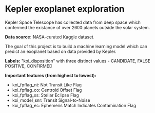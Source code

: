 # Kepler exoplanet exploration

Kepler Space Telescope has collected data from deep space which confermed the existance of over 2600 planets outside the solar system.

**Data source:** NASA-curated [Kaggle dataset](https://www.kaggle.com/nasa/kepler-exoplanet-search-results).

The goal of this project is to build a machine learning model which can predict an exoplanet based on data provided by Kepler.

**Labels:** 
"koi_disposition" with three distinct values - CANDIDATE, FALSE POSITIVE, CONFIRMED 

**Important features (from highest to lowest):**

* koi_fpflag_nt: Not Transit Like Flag
* koi_fpflag_co: Centroid Offset Flag	
* koi_fpflag_ss: Stellar Eclipse Flag
* koi_model_snr: Transit Signal-to-Noise
* koi_fpflag_ec: Ephemeris Match Indicates Contamination Flag
